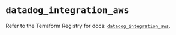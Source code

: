 # `datadog_integration_aws`

Refer to the Terraform Registry for docs: [`datadog_integration_aws`](https://registry.terraform.io/providers/datadog/datadog/3.54.0/docs/resources/integration_aws).
